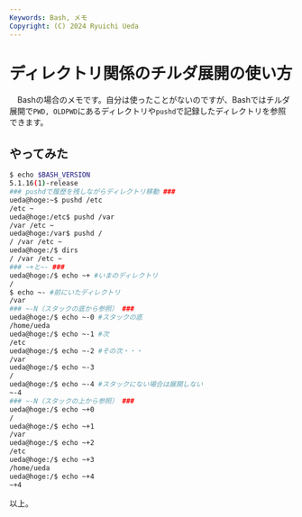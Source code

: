```yaml
---
Keywords: Bash, メモ
Copyright: (C) 2024 Ryuichi Ueda
---
```


# ディレクトリ関係のチルダ展開の使い方

　Bashの場合のメモです。自分は使ったことがないのですが、Bashではチルダ展開で`PWD, OLDPWD`にあるディレクトリや`pushd`で記録したディレクトリを参照できます。

## やってみた

```bash
$ echo $BASH_VERSION
5.1.16(1)-release
### pushdで履歴を残しながらディレクトリ移動 ###
ueda@hoge:~$ pushd /etc
/etc ~
ueda@hoge:/etc$ pushd /var
/var /etc ~
ueda@hoge:/var$ pushd /
/ /var /etc ~
ueda@hoge:/$ dirs
/ /var /etc ~
### ~+と~- ###
ueda@hoge:/$ echo ~+ #いまのディレクトリ
/
$ echo ~- #前にいたディレクトリ
/var
### ~-N（スタックの底から参照） ###
ueda@hoge:/$ echo ~-0 #スタックの底
/home/ueda
ueda@hoge:/$ echo ~-1 #次
/etc
ueda@hoge:/$ echo ~-2 #その次・・・
/var
ueda@hoge:/$ echo ~-3
/
ueda@hoge:/$ echo ~-4 #スタックにない場合は展開しない
~-4
### ~-N（スタックの上から参照） ###
ueda@hoge:/$ echo ~+0
/
ueda@hoge:/$ echo ~+1
/var
ueda@hoge:/$ echo ~+2
/etc
ueda@hoge:/$ echo ~+3
/home/ueda
ueda@hoge:/$ echo ~+4
~+4
```

以上。
